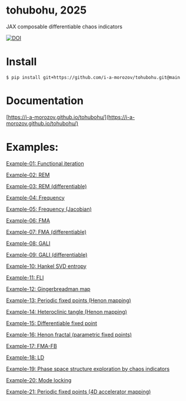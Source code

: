 # tohubohu, 2025

JAX composable differentiable chaos indicators 

[![DOI](https://zenodo.org/badge/951085879.svg)](https://doi.org/10.5281/zenodo.15265931)

# Install

```
$ pip install git+https://github.com/i-a-morozov/tohubohu.git@main
```

# Documentation

[https://i-a-morozov.github.io/tohubohu/](https://i-a-morozov.github.io/tohubohu/)

# Examples:

[Example-01: Functional iteration](./docs/source/examples/example-00.ipynb)

[Example-02: REM](./docs/source/examples/example-01.ipynb)

[Example-03: REM (differentiable)](./docs/source/examples/example-02.ipynb)

[Example-04: Frequency](./docs/source/examples/example-03.ipynb)

[Example-05: Frequency (Jacobian)](./docs/source/examples/example-04.ipynb)

[Example-06: FMA](./docs/source/examples/example-05.ipynb)

[Example-07: FMA (differentiable)](./docs/source/examples/example-06.ipynb)

[Example-08: GALI](./docs/source/examples/example-07.ipynb)

[Example-09: GALI (differentiable)](./docs/source/examples/example-08.ipynb)

[Example-10: Hankel SVD entropy](./docs/source/examples/example-09.ipynb)

[Example-11: FLI](./docs/source/examples/example-10.ipynb)

[Example-12: Gingerbreadman map](./docs/source/examples/example-11.ipynb)

[Example-13: Periodic fixed points (Henon mapping)](./docs/source/examples/example-12.ipynb)

[Example-14: Heteroclinic tangle (Henon mapping)](./docs/source/examples/example-13.ipynb)

[Example-15:  Differentiable fixed point](./docs/source/examples/example-14.ipynb)

[Example-16: Henon fractal (parametric fixed points)](./docs/source/examples/example-15.ipynb)

[Example-17: FMA-FB](./docs/source/examples/example-16.ipynb)

[Example-18: LD](./docs/source/examples/example-17.ipynb)

[Example-19: Phase space structure exploration by chaos indicators](./docs/source/examples/example-18.ipynb)

[Example-20: Mode locking](./docs/source/examples/example-19.ipynb)

[Example-21: Periodic fixed points (4D accelerator mapping)](./docs/source/examples/example-20.ipynb)
